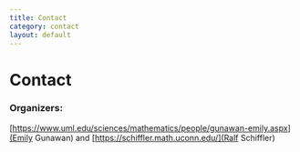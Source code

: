 ```yaml
---
title: Contact
category: contact
layout: default
---
```


# Contact

### Organizers:

[https://www.uml.edu/sciences/mathematics/people/gunawan-emily.aspx](Emily Gunawan) and [https://schiffler.math.uconn.edu/](Ralf Schiffler)